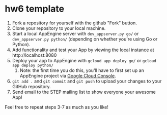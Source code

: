 # hw6 template

1. Fork a repository for yourself with the github "Fork" button.
2. Clone your repository to your local machine.
3. Start a local AppEngine server with `dev_appserver.py go/` or `dev_appserver.py python/` (depending on whether you're using Go or Python).
4. Add functionality and test your App by viewing the local instance at http://localhost:8080
5. Deploy your app to AppEngine with `gcloud app deploy go/` or `gcloud app deploy python/`
    1. Note: the first time you do this, you'll have to first set up an AppEngine project via [Google Cloud Console](https://console.cloud.google.com/appengine/).
6. `git add .` and `git commit` and `git push` to upload your changes to your GitHub repository.
7. Send email to the STEP mailing list to show everyone your awesome App!

Feel free to repeat steps 3-7 as much as you like!
